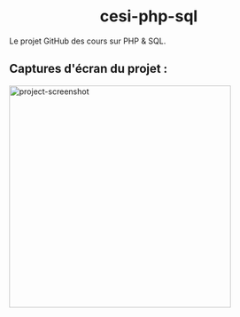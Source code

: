 <h1 align="center" id="title">cesi-php-sql</h1>

<p id="description">Le projet GitHub des cours sur PHP & SQL.</p>

<h2>Captures d'écran du projet :</h2>

<img src="https://drive.google.com/file/d/1QNAlwzElThBCm1p3icucEKn4LXwyygCu/view?usp=sharing" alt="project-screenshot" width="400" height="400/">
